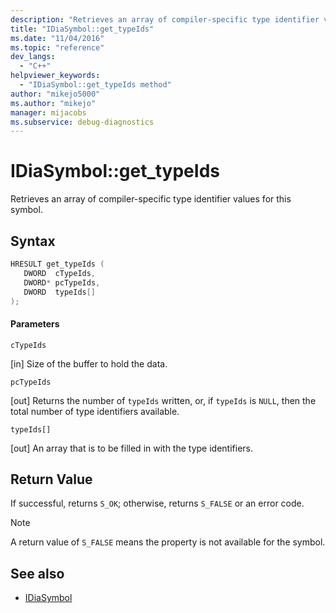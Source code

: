 ```yaml
---
description: "Retrieves an array of compiler-specific type identifier values for this symbol."
title: "IDiaSymbol::get_typeIds"
ms.date: "11/04/2016"
ms.topic: "reference"
dev_langs:
  - "C++"
helpviewer_keywords:
  - "IDiaSymbol::get_typeIds method"
author: "mikejo5000"
ms.author: "mikejo"
manager: mijacobs
ms.subservice: debug-diagnostics
---
```

# IDiaSymbol::get_typeIds

Retrieves an array of compiler-specific type identifier values for this symbol.

## Syntax

```C++
HRESULT get_typeIds ( 
   DWORD  cTypeIds,
   DWORD* pcTypeIds,
   DWORD  typeIds[]
);
```

#### Parameters
 `cTypeIds`

[in] Size of the buffer to hold the data.

 `pcTypeIds`

[out] Returns the number of `typeIds` written, or, if `typeIds` is `NULL`, then the total number of type identifiers available.

 `typeIds[]`

[out] An array that is to be filled in with the type identifiers.

## Return Value
 If successful, returns `S_OK`; otherwise, returns `S_FALSE` or an error code.

> [!NOTE]
> A return value of `S_FALSE` means the property is not available for the symbol.

## See also
- [IDiaSymbol](../../debugger/debug-interface-access/idiasymbol.md)
